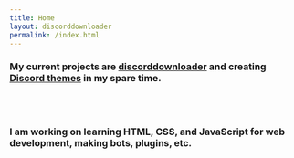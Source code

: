 ```yaml
---
title: Home
layout: discorddownloader
permalink: /index.html
---
```


### My current projects are [discorddownloader](https://simoniz0r.github.io/discorddownloader/) and creating [Discord themes](https://simoniz0r.github.io/DiscordThemes/) in my spare time.

<br>
<br>

### I am working on learning HTML, CSS, and JavaScript for web development, making bots, plugins, etc.
